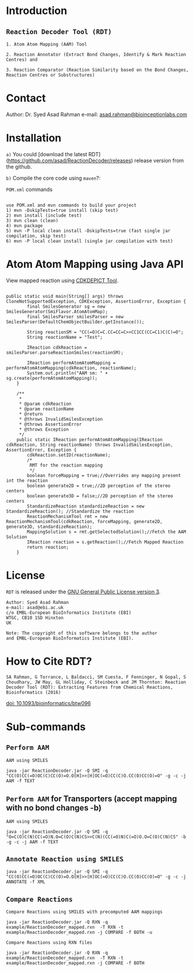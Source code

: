 Introduction
============

`Reaction Decoder Tool (RDT)`
-----------------------------

`1. Atom Atom Mapping (AAM) Tool`

`2. Reaction Annotator (Extract Bond Changes, Identify & Mark Reaction Centres) and `

`3. Reaction Comparator (Reaction Similarity based on the Bond Changes, Reaction Centres or Substructures)`

Contact
============
Author: Dr. Syed Asad Rahman
e-mail: asad.rahman@bioinceptionlabs.com

Installation
============

`a)` You could [download the latest RDT] (https://github.com/asad/ReactionDecoder/releases) release version from the github.

`b)` Compile the core code using `maven`?:

`POM.xml` commands

```

use POM.xml and mvn commands to build your project
1) mvn -DskipTests=true install (skip test)
2) mvn install (include test)
3) mvn clean (clean)
4) mvn package
5) mvn -P local clean install -DskipTests=true (fast single jar compilation, skip test)
6) mvn -P local clean install (single jar compilation with test)

```

Atom Atom Mapping using Java API
=================================

View mapped reaction using [CDKDEPICT Tool](http://www.simolecule.com/cdkdepict/depict.html).

```

public static void main(String[] args) throws CloneNotSupportedException, CDKException, AssertionError, Exception {
        final SmilesGenerator sg = new SmilesGenerator(SmiFlavor.AtomAtomMap);
        final SmilesParser smilesParser = new SmilesParser(DefaultChemObjectBuilder.getInstance());

        String reactionSM = "CC(=O)C=C.CC=CC=C>>CC1CC(CC=C1)C(C)=O";
        String reactionName = "Test";

        IReaction cdkReaction = smilesParser.parseReactionSmiles(reactionSM);

        IReaction performAtomAtomMapping = performAtomAtomMapping(cdkReaction, reactionName);
        System.out.println("AAM sm: " + sg.create(performAtomAtomMapping));
    }

    /**
     *
     * @param cdkReaction
     * @param reactionName
     * @return
     * @throws InvalidSmilesException
     * @throws AssertionError
     * @throws Exception
     */
    public static IReaction performAtomAtomMapping(IReaction cdkReaction, String reactionName) throws InvalidSmilesException, AssertionError, Exception {
        cdkReaction.setID(reactionName);
        /*
         RMT for the reaction mapping
         */
        boolean forceMapping = true;//Overrides any mapping present int the reaction
        boolean generate2D = true;//2D perception of the stereo centers
        boolean generate3D = false;//2D perception of the stereo centers
        StandardizeReaction standardizeReaction = new StandardizeReaction(); //Standardize the reaction
        ReactionMechanismTool rmt = new ReactionMechanismTool(cdkReaction, forceMapping, generate2D, generate3D, standardizeReaction);
        MappingSolution s = rmt.getSelectedSolution();//Fetch the AAM Solution
        IReaction reaction = s.getReaction();//Fetch Mapped Reaction
        return reaction;
    }

```


License
=======

`RDT` is released under the [GNU General Public License version 3](http://www.gnu.org/licenses/gpl.html).

```
Author: Syed Asad Rahman
e-mail: asad@ebi.ac.uk
c/o EMBL-European BioInformatics Institute (EBI)
WTGC, CB10 1SD Hinxton
UK

Note: The copyright of this software belongs to the author
and EMBL-European BioInformatics Institute (EBI).
```

How to Cite RDT?
================

`SA Rahman, G Torrance, L Baldacci, SM Cuesta, F Fenninger, N Gopal, S Choudhary, JW May, GL Holliday, C Steinbeck and JM Thornton: Reaction Decoder Tool (RDT): Extracting Features from Chemical Reactions, Bioinformatics (2016)`

[doi: 10.1093/bioinformatics/btw096](https://www.ncbi.nlm.nih.gov/pmc/articles/PMC4920114/)


Sub-commands
===========


`Perform AAM`
-------------

`AAM using SMILES`
  
  ```
  java -jar ReactionDecoder.jar -Q SMI -q "CC(O)CC(=O)OC(C)CC(O)=O.O[H]>>[H]OC(=O)CC(C)O.CC(O)CC(O)=O" -g -c -j AAM -f TEXT
  ```

`Perform AAM` for Transporters (accept mapping with no bond changes -b)
-------------

`AAM using SMILES`
  
  ```
  java -jar ReactionDecoder.jar -Q SMI -q "O=C(O)C(N)CC(=O)N.O=C(O)C(N)CS>>C(N)(CC(=O)N)C(=O)O.O=C(O)C(N)CS" -b -g -c -j AAM -f TEXT
  ```
  
`Annotate Reaction using SMILES`
---------------------------------

  ```
  java -jar ReactionDecoder.jar -Q SMI -q "CC(O)CC(=O)OC(C)CC(O)=O.O[H]>>[H]OC(=O)CC(C)O.CC(O)CC(O)=O" -g -c -j ANNOTATE -f XML
  ```


`Compare Reactions`
--------------------

`Compare Reactions using SMILES with precomputed AAM mappings`
  
  ```
  java -jar ReactionDecoder.jar -Q RXN -q example/ReactionDecoder_mapped.rxn  -T RXN -t example/ReactionDecoder_mapped.rxn -j COMPARE -f BOTH -u
  ```


`Compare Reactions using RXN files`
  
  ```
  java -jar ReactionDecoder.jar -Q RXN -q example/ReactionDecoder_mapped.rxn  -T RXN -t example/ReactionDecoder_mapped.rxn -j COMPARE -f BOTH
  ```
